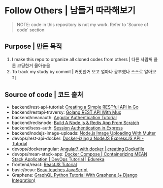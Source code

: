 Follow Others | 남들거 따라해보기
==============

> NOTE: code in this repository is not my work. Refer to 'Source of code' section

## Purpose | 만든 목적
1. I make this repo to organize all cloned codes from others | 다른 사람꺼 클론 코딩한거 몰아놓음
2. To track my study by commit | 커밋한거 보고 얼마나 공부했나 스스로 알아보기

## Source of code | 코드 출처
- backend/rest-api-tutorial: [Creating a Simple RESTful API in Go](https://youtu.be/W5b64DXeP0o)
- backend/restapi-traversy: [Golang REST API With Mux](https://youtu.be/SonwZ6MF5BE)
- backend/meanauth: [Angular Authentication Tutorial](https://www.youtube.com/playlist?list=PLC3y8-rFHvwg2RBz6UplKTGIXREj9dV0G)
- backend/redisnode: [Build A Node.js & Redis App From Scratch](https://youtu.be/9S-mphgE5fA)
- backend/sess-auth: [Session Authentication in Express](https://youtu.be/OH6Z0dJ_Huk)
- backend/nodejs-image-uploads: [Node.js Image Uploading With Multer](https://youtu.be/9Qzmri1WaaE)
- devops/rest-api-docker: [Docker-izing a NodeJS ExpressJS API - Tutorial](https://www.youtube.com/watch?v=CsWoMpK3EtE)
- devops/dockerangular: [Angular7 with docker | creating Dockefile](https://www.youtube.com/watch?v=na2DqaoBlUc)
- devops/mean-stack-app: [Docker Compose | Containerizing MEAN Stack Application | DevOps Tutorial | Edureka](https://www.youtube.com/watch?v=WZa7GsqyS3w)
- frontend/react: [ReactJS Tutorial](https://youtu.be/QFaFIcGhPoM)
- basic/beau: [Beau teaches JavaScript](https://www.youtube.com/playlist?list=PLWKjhJtqVAbmoiNlqLJg1gxEjEuKHHcn_)
- Graphene: [GraphQL Python Tutorial With Graphene (+ Django Integration)](https://youtu.be/-0uxxht4mko)